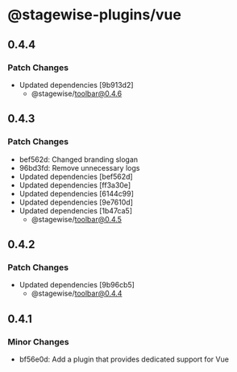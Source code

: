 # @stagewise-plugins/vue

## 0.4.4

### Patch Changes

- Updated dependencies [9b913d2]
  - @stagewise/toolbar@0.4.6

## 0.4.3

### Patch Changes

- bef562d: Changed branding slogan
- 96bd3fd: Remove unnecessary logs
- Updated dependencies [bef562d]
- Updated dependencies [ff3a30e]
- Updated dependencies [6144c99]
- Updated dependencies [9e7610d]
- Updated dependencies [1b47ca5]
  - @stagewise/toolbar@0.4.5

## 0.4.2

### Patch Changes

- Updated dependencies [9b96cb5]
  - @stagewise/toolbar@0.4.4

## 0.4.1

### Minor Changes

- bf56e0d: Add a plugin that provides dedicated support for Vue
